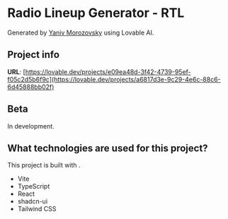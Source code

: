 # Radio Lineup Generator - RTL

Generated by [Yaniv Morozovsky](mailto:yaniv@103.fm) using Lovable AI.

## Project info

**URL**: [https://lovable.dev/projects/e09ea48d-3f42-4739-95ef-f05c2d5b6f9c](https://lovable.dev/projects/a6817d3e-9c29-4e6c-88c6-6d45888bb02f)

## Beta

In development.

## What technologies are used for this project?

This project is built with .

- Vite
- TypeScript
- React
- shadcn-ui
- Tailwind CSS
